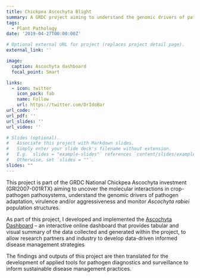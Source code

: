 ```yaml
---
title: Chickpea Ascochyta Blight
summary: A GRDC project aiming to understand the genomic drivers of pathogen adaptation, virulence and/or aggressiveness and monitor pathogen population structures of Ascochyta rabiei in Chickpea.
tags:
  - Plant Pathology
date: '2019-04-27T00:00:00Z'

# Optional external URL for project (replaces project detail page).
external_link: ''

image:
  caption: Ascochyta dashboard
  focal_point: Smart

links:
  - icon: twitter
    icon_pack: fab
    name: Follow
    url: https://twitter.com/DrIdoBar
url_code: ''
url_pdf: ''
url_slides: ''
url_video: ''

# Slides (optional).
#   Associate this project with Markdown slides.
#   Simply enter your slide deck's filename without extension.
#   E.g. `slides = "example-slides"` references `content/slides/example-slides.md`.
#   Otherwise, set `slides = ""`.
slides: ""
---
```


This project is part of the GRDC National Chickpea Ascochyta investment (GRI2007-001RTX) aiming to uncover the molecular interactions in crop-pathogen pathosystems, understand the genomic drivers of pathogen adaptation, virulence and/or aggressiveness and monitor _Ascochyta rabiei_ population structures. 

As part of this project, I developed and implemented the [Ascochyta Dashboard](http://bit.ly/asco-dashboard) – an interactive online dashboard that provides tabular and visual summary of the data collected and generated within the project, to allow research partners and industry to develop data-driven informed disease management strategies

The findings and outputs of this project are then translated for the development of applied tools for pathogen diagnostics and surveillance to inform sustainable disease management practices.